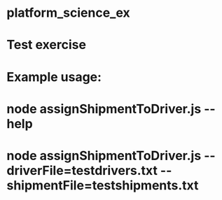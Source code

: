 # platform_science_ex
# Test exercise
# Example usage:
#    node assignShipmentToDriver.js --help
#    node assignShipmentToDriver.js --driverFile=testdrivers.txt --shipmentFile=testshipments.txt

